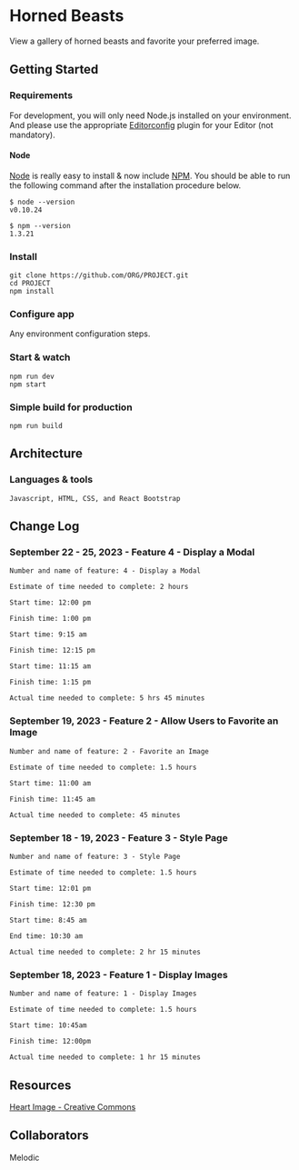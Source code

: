 # Horned Beasts

View a gallery of horned beasts and favorite your preferred image.

## Getting Started

### Requirements

For development, you will only need Node.js installed on your environment.
And please use the appropriate [Editorconfig](http://editorconfig.org/) plugin for your Editor (not mandatory).

#### Node

[Node](http://nodejs.org/) is really easy to install & now include [NPM](https://npmjs.org/).
You should be able to run the following command after the installation procedure
below.

    $ node --version
    v0.10.24

    $ npm --version
    1.3.21

### Install

    git clone https://github.com/ORG/PROJECT.git
    cd PROJECT
    npm install

### Configure app

Any environment configuration steps.

### Start & watch

    npm run dev
    npm start

### Simple build for production

    npm run build

## Architecture

### Languages & tools

    Javascript, HTML, CSS, and React Bootstrap

## Change Log

### September 22 - 25, 2023 - Feature 4 - Display a Modal

    Number and name of feature: 4 - Display a Modal

    Estimate of time needed to complete: 2 hours

    Start time: 12:00 pm

    Finish time: 1:00 pm

    Start time: 9:15 am

    Finish time: 12:15 pm

    Start time: 11:15 am

    Finish time: 1:15 pm

    Actual time needed to complete: 5 hrs 45 minutes

### September 19, 2023 - Feature 2 - Allow Users to Favorite an Image

    Number and name of feature: 2 - Favorite an Image

    Estimate of time needed to complete: 1.5 hours

    Start time: 11:00 am

    Finish time: 11:45 am

    Actual time needed to complete: 45 minutes

### September 18 - 19, 2023 - Feature 3 - Style Page

    Number and name of feature: 3 - Style Page

    Estimate of time needed to complete: 1.5 hours

    Start time: 12:01 pm

    Finish time: 12:30 pm

    Start time: 8:45 am

    End time: 10:30 am

    Actual time needed to complete: 2 hr 15 minutes

### September 18, 2023 - Feature 1 - Display Images

    Number and name of feature: 1 - Display Images

    Estimate of time needed to complete: 1.5 hours

    Start time: 10:45am

    Finish time: 12:00pm

    Actual time needed to complete: 1 hr 15 minutes

## Resources

[Heart Image - Creative Commons](https://images.rawpixel.com/image_png_800/cHJpdmF0ZS9sci9pbWFnZXMvd2Vic2l0ZS8yMDIyLTA0L2pvYjY4NS0zMS1wLnBuZw.png?s=3mXWtJo-6hWc_PTad35orL_SHH2ZEzvu_MQjLYv_mMs)

## Collaborators

Melodic
